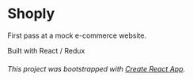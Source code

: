 # Shoply

First pass at a mock e-commerce website. 

Built with React / Redux


###### *This project was bootstrapped with [Create React App](https://github.com/facebook/create-react-app).*
